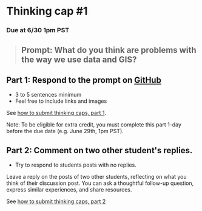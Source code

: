 # Thinking cap #1
### Due at 6/30 1pm PST

> ## **Prompt**: What do you think are problems with the way we use data and GIS?

## Part 1: Respond to the prompt on [GitHub](https://github.com/albertkun/211A-ASIAAM-191A/discussions/2)
 - 3 to 5 sentences minimum
 - Feel free to include links and images

See [how to submit thinking caps, part 1](../guides/thinking_caps.md).

Note: To be eligible for extra credit, you must complete this part 1-day before the due date (e.g. June 29th, 1pm PST).

## Part 2: Comment on two other student's replies.
 - Try to respond to students posts with no replies.

Leave a reply on the posts of two other students, reflecting on what you think of their discussion post. You can ask a thoughtful follow-up question, express similar experiences, and share resources.

See [how to submit thinking caps, part 2](../guides/thinking_caps.md)
